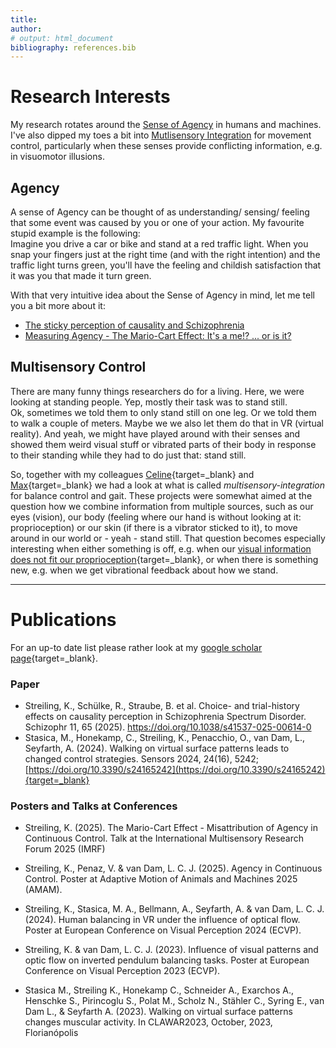 ```yaml
---
title: 
author:
# output: html_document
bibliography: references.bib
---
```

# Research Interests

My research rotates around the [Sense of Agency](#agency) in humans and machines. <br>
I've also dipped my toes a bit into [Mutlisensory Integration](#multisensory-control) for movement control, particularly when these senses provide conflicting information, e.g. in visuomotor illusions.

## Agency

A sense of Agency can be thought of as understanding/ sensing/ feeling that some event was caused by you or one of your action. My favourite stupid example is the following: <br>
Imagine you drive a car or bike and stand at a red traffic light. When you snap your fingers just at the right time (and with the right intention) and the traffic light turns green, you'll have the feeling and childish satisfaction that it was you that made it turn green.

With that very intuitive idea about the Sense of Agency in mind, let me tell you a bit more about it:

* [The sticky perception of causality and Schizophrenia](./blog/Causality_SSD_and_Choice-History.md)
* [Measuring Agency - The Mario-Cart Effect: It's a me!? ... or is it?](./blog/Agency.md)
<!-- * Optimal Control model of Agency and confusion
* Agency in Deep-Reinforcement Learning for multi-agent tasks -->

## Multisensory Control

There are many funny things researchers do for a living. Here, we were looking at standing people.
Yep, mostly their task was to stand still. <br>
Ok, sometimes we told them to only stand still on one leg. Or we told them to walk a couple of meters. Maybe we we also let them do that in VR (virtual reality). And yeah, we might have played around with their senses and showed them weird visual stuff or vibrated parts of their body in response to their standing while they had to do just that: stand still.

So, together with my colleagues [Celine](https://www.psychologie.tu-darmstadt.de/institut_psy/personen_psy/personen_psy_detail_75712.de.jsp){target=_blank} and [Max](https://www.sport.tu-darmstadt.de/institut_ifs/organisation_ifs/personal_ifs/personal_details_71488.de.jsp){target=_blank} we had a look at what is called *multisensory-integration* for balance control and gait. These projects were somewhat aimed at the question how we combine information from multiple sources, such as our eyes (vision), our body (feeling where our hand is without looking at it: proprioception) or our skin (if there is a vibrator sticked to it), to move around in our world or - yeah - stand still. That question becomes especially interesting when either something is off, e.g. when our [visual information does not fit our proprioception](https://www.youtube.com/watch?v=F4xenIulg_8){target=_blank}, or when there is something new, e.g. when we get vibrational feedback about how we stand.


---


# Publications

For an up-to date list please rather look at my [google scholar page](https://scholar.google.com/citations?user=hf41fWEAAAAJ&hl=de&oi=ao){target=_blank}.

### Paper
* Streiling, K., Schülke, R., Straube, B. et al. Choice- and trial-history effects on causality perception in Schizophrenia Spectrum Disorder. Schizophr 11, 65 (2025). https://doi.org/10.1038/s41537-025-00614-0
* Stasica, M., Honekamp, C., Streiling, K., Penacchio, O., van Dam, L., Seyfarth, A. (2024). Walking on virtual surface patterns leads to changed control strategies. Sensors 2024, 24(16), 5242; [https://doi.org/10.3390/s24165242](https://doi.org/10.3390/s24165242){target=_blank}


### Posters and Talks at Conferences

* Streiling, K. (2025). The Mario-Cart Effect - Misattribution of Agency in Continuous Control. Talk at the International Multisensory Research Forum 2025 (IMRF)

* Streiling, K., Penaz, V. & van Dam, L. C. J. (2025). Agency in Continuous Control. Poster at Adaptive Motion of Animals and Machines 2025 (AMAM).

* Streiling, K., Stasica, M. A., Bellmann, A., Seyfarth, A. & van Dam, L. C. J. (2024). Human balancing in VR under the influence of optical flow. Poster at European Conference on Visual Perception 2024 (ECVP).

* Streiling, K. & van Dam, L. C. J. (2023). Influence of visual patterns and optic flow on inverted pendulum balancing tasks. Poster at European Conference on Visual Perception 2023 (ECVP).

* Stasica M., Streiling K., Honekamp C., Schneider A., Exarchos A., Henschke S., Pirincoglu S., Polat M., Scholz N., Stähler C., Syring E., van Dam L., & Seyfarth A. (2023). Walking on virtual surface patterns changes muscular activity. In CLAWAR2023, October, 2023, Florianópolis


